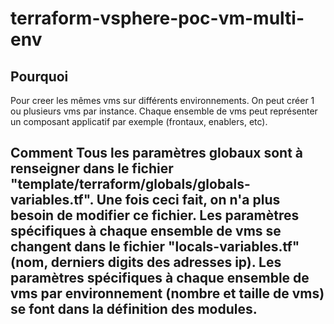 # terraform-vsphere-poc-vm-multi-env
<h2>Pourquoi</h2>
Pour creer les mêmes vms sur différents environnements. On peut créer 1 ou plusieurs vms par instance. Chaque ensemble de vms peut représenter un composant applicatif par exemple (frontaux, enablers, etc).
<h2>Comment</2>
Tous les paramètres globaux sont à renseigner dans le fichier "template/terraform/globals/globals-variables.tf". Une fois ceci fait, on n'a plus besoin de modifier ce fichier.
Les paramètres spécifiques à chaque ensemble de vms se changent dans le fichier "locals-variables.tf" (nom, derniers digits des adresses ip).
Les paramètres spécifiques à chaque ensemble de vms par environnement (nombre et taille de vms) se font dans la définition des modules.
